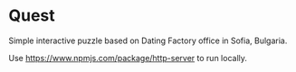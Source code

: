 # Quest
    
Simple interactive puzzle based on Dating Factory office in Sofia, Bulgaria.

Use https://www.npmjs.com/package/http-server to run locally.
